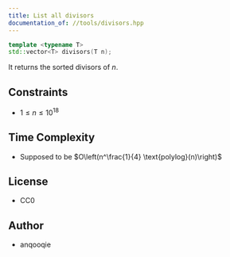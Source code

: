 ```yaml
---
title: List all divisors
documentation_of: //tools/divisors.hpp
---
```


```cpp
template <typename T>
std::vector<T> divisors(T n);
```

It returns the sorted divisors of $n$.

## Constraints
- $1 \leq n \leq 10^{18}$

## Time Complexity
- Supposed to be $O\left(n^\frac{1}{4} \text{polylog}(n)\right)$

## License
- CC0

## Author
- anqooqie
